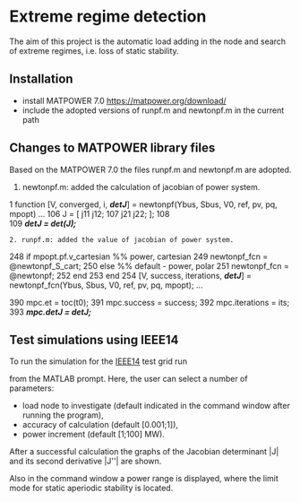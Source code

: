 # Extreme regime detection
The aim of this project is the automatic load adding in the node and search of extreme regimes, i.e. loss of static stability.

## Installation
 - install MATPOWER 7.0 https://matpower.org/download/
 - include the adopted versions of runpf.m and newtonpf.m in the current path

## Changes to MATPOWER library files
 Based on the MATPOWER 7.0 the files runpf.m and newtonpf.m are adopted.
 
1. newtonpf.m: added the calculation of jacobian of power system.


1 function [V, converged, i, ***detJ***] = newtonpf(Ybus, Sbus, V0, ref, pv, pq, mpopt)
...
106    J = [   j11 j12;
107            j21 j22;    ];
108        
109    ***detJ = det(J);***
```
2. runpf.m: added the value of jacobian of power system.

```
248    if mpopt.pf.v_cartesian               %% power, cartesian
249          newtonpf_fcn = @newtonpf_S_cart;
250       else                                  %% default - power, polar
251          newtonpf_fcn = @newtonpf;
252       end
253    end
254    [V, success, iterations, ***detJ***] = newtonpf_fcn(Ybus, Sbus, V0, ref, pv, pq, mpopt);
...

390   mpc.et = toc(t0);
391   mpc.success = success;
392   mpc.iterations = its;
393   ***mpc.detJ = detJ;***


## Test simulations using IEEE14
To run the simulation for the [IEEE14](https://electricgrids.engr.tamu.edu/electric-grid-test-cases/ieee-14-bus-system/) test grid run 

from the MATLAB prompt. Here, the user can select a number of parameters:
 - load node to investigate (default indicated in the command window after running the program),
 - accuracy of calculation (default [0.001;1]),
 - power increment (default [1;100] MW).

After a successful calculation the graphs of the Jacobian determinant |J| and its second derivative |J''| are shown. 

Also in the command window a power range is displayed, where the limit mode for static aperiodic stability is located.
